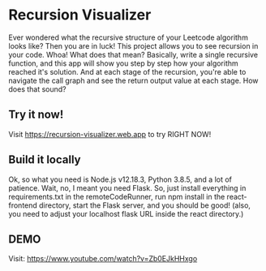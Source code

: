 # Recursion Visualizer 

Ever wondered what the recursive structure of your Leetcode algorithm looks like? 
Then you are in luck! This project allows you to see recursion in your code. 
Whoa! What does that mean? Basically, write a single recursive function, and this app will show you step by step how your algorithm reached it's solution. And at each stage of the recursion, you're able to navigate the call graph and see the return output value at each stage. How does that sound? 

## Try it now!
Visit https://recursion-visualizer.web.app to try RIGHT NOW!

## Build it locally
Ok, so what you need is Node.js v12.18.3, Python 3.8.5, and a lot of patience. Wait, no, I meant you need Flask. So, just install everything in requirements.txt in the remoteCodeRunner, run npm install in the react-frontend directory, start the Flask server, and you should be good! (also, you need to adjust your localhost flask URL inside the react directory.)

## DEMO
Visit: https://www.youtube.com/watch?v=Zb0EJkHHxgo